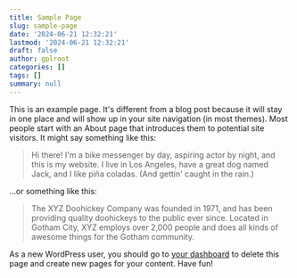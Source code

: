 ```yaml
---
title: Sample Page
slug: sample-page
date: '2024-06-21 12:32:21'
lastmod: '2024-06-21 12:32:21'
draft: false
author: gplroot
categories: []
tags: []
summary: null
---
```


This is an example page. It's different from a blog post because it will stay in one place and will show up in your site navigation (in most themes). Most people start with an About page that introduces them to potential site visitors. It might say something like this:

> Hi there! I'm a bike messenger by day, aspiring actor by night, and this is my website. I live in Los Angeles, have a great dog named Jack, and I like piña coladas. (And gettin' caught in the rain.)

...or something like this:

> The XYZ Doohickey Company was founded in 1971, and has been providing quality doohickeys to the public ever since. Located in Gotham City, XYZ employs over 2,000 people and does all kinds of awesome things for the Gotham community.

As a new WordPress user, you should go to [your dashboard](https://lig-gdr-gpl.imag.fr/wp-admin/) to delete this page and create new pages for your content. Have fun!

